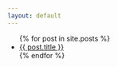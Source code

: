 ```yaml
---
layout: default
---
```

<!-- Posts -->
<ul id="posts">
  {% for post in site.posts %}
    <li>
      <a href="{{ post.url }}">{{ post.title }}</a>
    </li>
  {% endfor %}

</ul>
